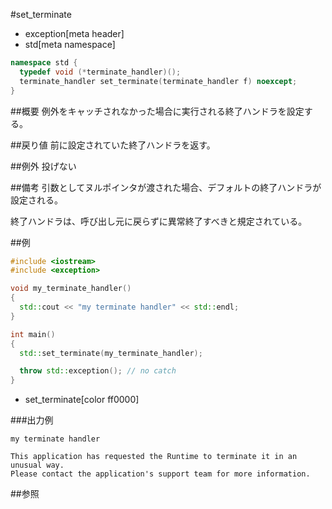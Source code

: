 #set_terminate
* exception[meta header]
* std[meta namespace]

```cpp
namespace std {
  typedef void (*terminate_handler)();
  terminate_handler set_terminate(terminate_handler f) noexcept;
}
```

##概要
例外をキャッチされなかった場合に実行される終了ハンドラを設定する。


##戻り値
前に設定されていた終了ハンドラを返す。


##例外
投げない


##備考
引数としてヌルポインタが渡された場合、デフォルトの終了ハンドラが設定される。

終了ハンドラは、呼び出し元に戻らずに異常終了すべきと規定されている。

##例
```cpp
#include <iostream>
#include <exception>

void my_terminate_handler()
{
  std::cout << "my terminate handler" << std::endl;
}

int main()
{
  std::set_terminate(my_terminate_handler);

  throw std::exception(); // no catch
}
```
* set_terminate[color ff0000]

###出力例
```
my terminate handler

This application has requested the Runtime to terminate it in an unusual way.
Please contact the application's support team for more information.
```

##参照


